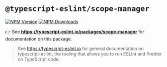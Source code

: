 # `@typescript-eslint/scope-manager`

[![NPM Version](https://img.shields.io/npm/v/@typescript-eslint/scope-manager.svg?style=flat-square)](https://www.npmjs.com/package/@typescript-eslint/scope-manager)
[![NPM Downloads](https://img.shields.io/npm/dm/@typescript-eslint/scope-manager.svg?style=flat-square)](https://www.npmjs.com/package/@typescript-eslint/scope-manager)

👉 See **https://typescript-eslint.io/packages/scope-manager** for documentation on this package.

> See https://typescript-eslint.io for general documentation on typescript-eslint, the tooling that allows you to run ESLint and Prettier on TypeScript code.

<!-- Local path for docs: docs/packages/Scope_Manager.mdx -->
